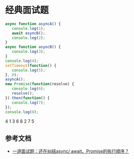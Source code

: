 # 经典面试题

```javascript
async function asyncA() {
   console.log(1);
   await asyncB();
   console.log(2);
}
async function asyncB() {
   console.log(3);
}
console.log(4);
setTimeout(function() {
   console.log(5);
}, 0);
asyncA();
new Promise(function(resolve) {
   console.log(6);
   resolve();
}).then(function() {
   console.log(7);
});
console.log(8);
```

4 1 3 6 8 2 7 5

## 参考文档

* [一道面试题：还在纠结async/ await、Promise的执行顺序？](https://juejin.cn/post/6871898249578921992)
